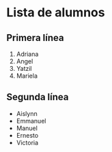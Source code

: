 # Lista de alumnos

## Primera línea

1. Adriana
1. Angel
1. Yatzil
1. Mariela

## Segunda línea

- Aislynn
- Emmanuel
- Manuel
- Ernesto
- Victoria
